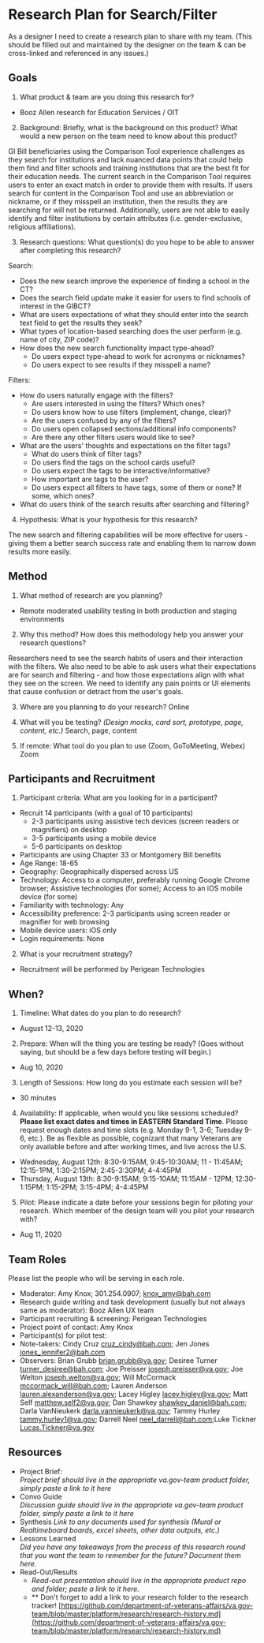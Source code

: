 # Research Plan for Search/Filter
As a designer I need to create a research plan to share with my team.	(This should be filled out and maintained by the designer on the team & can be cross-linked and referenced in any issues.) 	
## Goals	
1. What product & team are you doing this research for?	
- Booz Allen research for Education Services / OIT
2. Background: Briefly, what is the background on this product? What would a new person on the team need to know about this product? 	

GI Bill beneficiaries using the Comparison Tool experience challenges as they search for institutions and lack nuanced data points that could help them find and filter schools and training institutions that are the best fit for their education needs.  The current search in the Comparison Tool requires users to enter an exact match in order to provide them with results.  If users search for content in the Comparison Tool and use an abbreviation or nickname, or if they misspell an institution, then the results they are searching for will not be returned.  Additionally, users are not able to easily identify and filter institutions by certain attributes (i.e. gender-exclusive, religious affiliations).  

3. Research questions: What question(s) do you hope to be able to answer after completing this research? 	

Search:
- Does the new search improve the experience of finding a school in the CT? 
- Does the search field update make it easier for users to find schools of interest in the GIBCT? 
- What are users expectations of what they should enter into the search text field to get the results they seek? 
- What types of location-based searching does the user perform (e.g. name of city, ZIP code)?
- How does the new search functionality impact type-ahead? 
    - Do users expect type-ahead to work for acronyms or nicknames?
    - Do users expect to see results if they misspell a name?

Filters:
- How do users naturally engage with the filters?
    - Are users interested in using the filters?  Which ones?
    - Do users know how to use filters (implement, change, clear)?
    - Are the users confused by any of the filters?
    - Do users open collapsed sections/additional info components?
    - Are there any other filters users would like to see?
- What are the users' thoughts and expectations on the filter tags?
   - What do users think of filter tags?
   - Do users find the tags on the school cards useful?
   - Do users expect the tags to be interactive/informative?
   - How important are tags to the user?
   - Do users expect all filters to have tags, some of them or none?  If some, which ones?
- What do users think of the search results after searching and filtering?


4. Hypothesis: What is your hypothesis for this research? 	

The new search and filtering capabilities will be more effective for users - giving them a better search success rate and enabling them to narrow down results more easily. 
## Method	
1.	What method of research are you planning? 	
  - Remote moderated usability testing in both production and staging environments
  	
2.	Why this method? How does this methodology help you answer your research questions? 	

Researchers need to see the search habits of users and their interaction with the filters.  We also need to be able to ask users what their expectations are for search and filtering - and how those expectations align with what they see on the screen.  We need to identify any pain points or UI elements that cause confusion or detract from the user's goals.

3.	Where are you planning to do your research? 
  Online

4.	What will you be testing? *(Design mocks, card sort, prototype, page, content, etc.)* 
  Search, page, content

5.  If remote: What tool do you plan to use (Zoom, GoToMeeting, Webex)	
  Zoom
## Participants and Recruitment	
1.	Participant criteria: What are you looking for in a participant?	
- Recruit 14 participants (with a goal of 10 participants)
   - 2-3 participants using assistive tech devices (screen readers or magnifiers) on desktop
   - 3-5 participants using a mobile device
   - 5-6 participants on desktop
- Participants are using Chapter 33 or Montgomery Bill benefits
- Age Range: 18-65
- Geography: Geographically dispersed across US
- Technology: Access to a computer, preferably running Google Chrome browser; Assistive technologies (for some); Access to an iOS mobile device (for some)
- Familiarity with technology: Any
- Accessibility preference: 2-3 participants using screen reader or magnifier for web browsing
- Mobile device users:  iOS only
- Login requirements: None

2.	What is your recruitment strategy? 	
- Recruitment will be performed by Perigean Technologies
## When? 	
1.	Timeline: What dates do you plan to do research? 	
- August 12-13, 2020 	
2.	Prepare: When will the thing you are testing be ready? (Goes without saying, but should be a few days before testing will begin.) 
- Aug 10, 2020
3. Length of Sessions: How long do you estimate each session will be? 
- 30 minutes
4.	Availability: If applicable, when would you like sessions scheduled? **Please list exact dates and times in EASTERN Standard Time**. Please request enough dates and time slots (e.g. Monday 9-1, 3-6; Tuesday 9-6, etc.). Be as flexible as possible, cognizant that many Veterans are only available before and after working times, and live across the U.S.	
- Wednesday, August 12th: 8:30-9:15AM, 9:45-10:30AM; 11 - 11:45AM; 12:15-1PM, 1:30-2:15PM; 2:45-3:30PM; 4-4:45PM
- Thursday, August 13th: 8:30-9:15AM; 9:15-10AM; 11:15AM - 12PM; 12:30-1:15PM; 1:15-2PM; 3:15-4PM; 4-4:45PM
5.	Pilot: Please indicate a date before your sessions begin for piloting your research. Which member of the design team will you pilot your research with? 
- Aug 11, 2020
## Team Roles	
Please list the people who will be serving in each role.  	
- Moderator:	Amy Knox; 301.254.0907; knox_amy@bah.com
- Research guide writing and task development (usually but not always same as moderator):	Booz Allen UX team
- Participant recruiting & screening:	Perigean Technologies
- Project point of contact:	Amy Knox
- Participant(s) for pilot test:	
- Note-takers:	Cindy Cruz cruz_cindy@bah.com; Jen Jones jones_jennifer2@bah.com
- Observers:	Brian Grubb brian.grubb@va.gov; Desiree Turner turner_desiree@bah.com; Joe Preisser joseph.preisser@va.gov; Joe Welton joseph.welton@va.gov; Will McCormack mccormack_will@bah.com; Lauren Anderson lauren.alexanderson@va.gov; Lacey Higley lacey.higley@va.gov; Matt Self matthew.self2@va.gov; Dan Shawkey shawkey_daniel@bah.com; Darla VanNieukerk darla.vannieukerk@va.gov; Tammy Hurley tammy.hurley1@va.gov; Darrell Neel neel_darrell@bah.com;Luke Tickner Lucas.Tickner@va.gov

## Resources	
- Project Brief: 	
*Project brief should live in the appropriate va.gov-team product folder, simply paste a link to it here*	
- Convo Guide	
*Discussion guide should live in the appropriate va.gov-team product folder, simply paste a link to it here*	
- Synthesis	
*Link to any documents used for synthesis (Mural or Realtimeboard boards, excel sheets, other data outputs, etc.)* 	
- Lessons Learned	
*Did you have any takeaways from the process of this research round that you want the team to remember for the future? Document them here.* 	
- Read-Out/Results	
  - *Read-out presentation should live in the appropriate product repo and folder; paste a link to it here.* 	
  - ** Don't forget to add a link to your research folder to the research tracker! [https://github.com/department-of-veterans-affairs/va.gov-team/blob/master/platform/research/research-history.md](https://github.com/department-of-veterans-affairs/va.gov-team/blob/master/platform/research/research-history.md)
